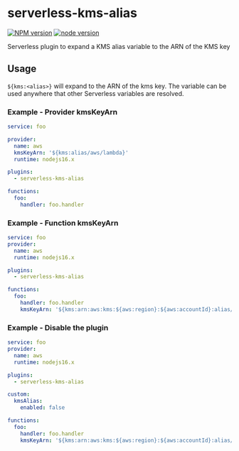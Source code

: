 # serverless-kms-alias

[![NPM version](https://img.shields.io/npm/v/serverless-kms-alias.svg?style=flat)](https://npmjs.org/package/serverless-kms-alias)
[![node version](https://img.shields.io/node/v/serverless-kms-alias.svg?style=flat)](https://nodejs.org)

Serverless plugin to expand a KMS alias variable to the ARN of the KMS key

## Usage

`${kms:<alias>}` will expand to the ARN of the kms key. The variable can be used anywhere that other Serverless
variables are resolved.

### Example - Provider kmsKeyArn

```yaml
service: foo

provider:
  name: aws
  kmsKeyArn: '${kms:alias/aws/lambda}'
  runtime: nodejs16.x

plugins:
  - serverless-kms-alias

functions:
  foo:
    handler: foo.handler
```

### Example - Function kmsKeyArn

```yaml
service: foo
provider:
  name: aws
  runtime: nodejs16.x

plugins:
  - serverless-kms-alias

functions:
  foo:
    handler: foo.handler
    kmsKeyArn: '${kms:arn:aws:kms:${aws:region}:${aws:accountId}:alias/aws/lambda}'
```

### Example - Disable the plugin

```yaml
service: foo
provider:
  name: aws
  runtime: nodejs16.x

plugins:
  - serverless-kms-alias

custom:
  kmsAlias:
    enabled: false

functions:
  foo:
    handler: foo.handler
    kmsKeyArn: '${kms:arn:aws:kms:${aws:region}:${aws:accountId}:alias/aws/lambda}'
```
